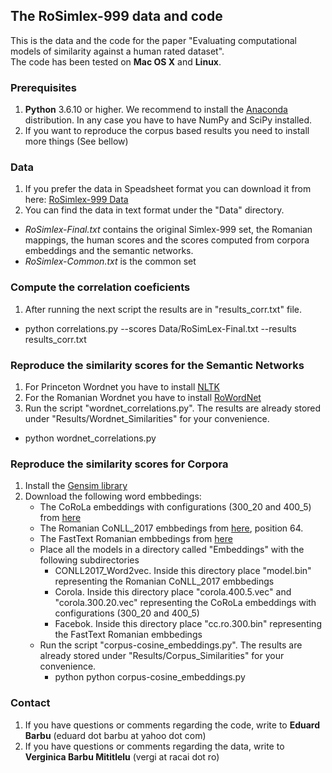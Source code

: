 ## The RoSimlex-999 data and code
This is the data and the code for the paper "Evaluating computational models of similarity against a human rated dataset". \
The code has been tested on **Mac OS X** and **Linux**.

### Prerequisites
1. **Python** 3.6.10 or higher. We recommend to install the [Anaconda](https://www.anaconda.com/products/individual) distribution. 
In any case you have to have NumPy and SciPy installed.
2. If you want to reproduce the corpus based results you need to install more things (See bellow)

### Data
1. If you prefer the data in Speadsheet format you can download it from here: [RoSimlex-999 Data](https://docs.google.com/spreadsheets/d/1QFNIVBmoLonLhr0mRO_jeTciIExD0X4Wa06XWAX5T5U/edit?usp=sharing)
2. You can find the data in text format under the "Data" directory. 
  - *RoSimlex-Final.txt*  contains the original Simlex-999 set, the Romanian mappings, 
the human scores and the scores computed from corpora embeddings and the semantic networks.
  - *RoSimlex-Common.txt*  is the common set

### Compute the correlation coeficients

1. After running the next script the results are in "results_corr.txt" file.
  - python correlations.py --scores Data/RoSimLex-Final.txt --results results_corr.txt

### Reproduce the similarity scores for the Semantic Networks
1. For Princeton Wordnet you have to install [NLTK](https://www.nltk.org/)
2. For the Romanian Wordnet you have to install [RoWordNet](https://github.com/dumitrescustefan/RoWordNet)
3. Run the script "wordnet_correlations.py". The results are already stored under "Results/Wordnet_Similarities" for your convenience.
  - python wordnet_correlations.py
  
### Reproduce the similarity scores for Corpora
1. Install the [Gensim library](https://radimrehurek.com/gensim/) 
2. Download the following word embbedings:
   - The CoRoLa embeddings with configurations (300_20 and 400_5) from [here](http://89.38.230.23/word_embeddings/index.php)
   - The Romanian CoNLL_2017 embbedings from [here](http://vectors.nlpl.eu/repository/), position 64.
   - The FastText Romanian embbedings from [here](https://fasttext.cc/docs/en/crawl-vectors.html)
   - Place all the models in a directory called "Embeddings" with the following subdirectories
      - CONLL2017_Word2vec. Inside this directory place "model.bin" representing the Romanian CoNLL_2017 embbedings
      - Corola. Inside this directory place "corola.400.5.vec" and "corola.300.20.vec" representing the CoRoLa embeddings with configurations (300_20 and 400_5)
      - Facebok. Inside this directory place "cc.ro.300.bin" representing the FastText Romanian embbedings
   - Run the script "corpus-cosine_embeddings.py". The results are already stored under "Results/Corpus_Similarities" for your convenience.
      - python python corpus-cosine_embeddings.py

### Contact
   1. If you have questions or comments regarding the code, write to **Eduard Barbu** (eduard dot barbu at yahoo dot com)
   2. If you have questions or comments regarding the data, write to **Verginica Barbu Mititlelu** (vergi at racai dot ro)
